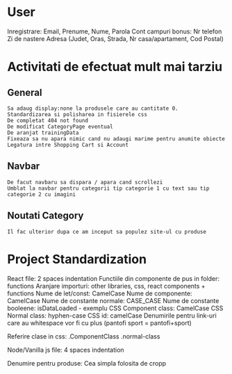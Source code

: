# User
Inregistrare: Email, Prenume, Nume, Parola
Cont campuri bonus: 
    Nr telefon
    Zi de nastere
    Adresa (Judet, Oras, Strada, Nr casa/apartament, Cod Postal)




# Activitati de efectuat mult mai tarziu
## General
    Sa adaug display:none la produsele care au cantitate 0.
    Standardizarea si polisharea in fisierele css
    De completat 404 not found
    De modificat CategoryPage eventual
    De aranjat trainingData
    Fixeaza sa nu apara nimic cand nu adaugi marime pentru anumite obiecte
    Legatura intre Shopping Cart si Account
## Navbar
    De facut navbaru sa dispara / apara cand scrollezi
    Umblat la navbar pentru categorii tip categorie 1 cu text sau tip categorie 2 cu imagini
## Noutati Category
    Il fac ulterior dupa ce am inceput sa populez site-ul cu produse


# Project Standardization
React file: 2 spaces indentation
Functiile din componente de pus in folder: functions
Aranjare importuri: other libraries, css, react components + functions
Nume de let/const: CamelCase
Nume de componente: CamelCase
Nume de constante normale: CASE_CASE
Nume de constante booleene: isDataLoaded - exemplu
CSS Component class: CamelCase
CSS Normal class: hyphen-case
CSS id: camelCase
Denumirile pentru link-uri care au whitespace vor fi cu plus (pantofi sport = pantofi+sport)

Referire clase in css: .ComponentClass .normal-class

Node/Vanilla js file: 4 spaces indentation

Denumire pentru produse: Cea simpla folosita de cropp